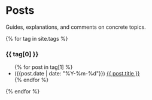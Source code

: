 # Posts

Guides, explanations, and comments on concrete topics.

{% for tag in site.tags %}
  <h3>{{ tag[0] }}</h3>
  <ul>
    {% for post in tag[1] %}
      <li>({{post.date | date: "%Y-%m-%d"}}) <a href="{{ post.url }}">{{ post.title }}</a></li>
    {% endfor %}
  </ul>
{% endfor %}
